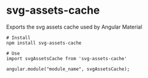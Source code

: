 # svg-assets-cache

Exports the svg assets cache used by Angular Material
```
# Install
npm install svg-assets-cache

# Use
import svgAssetsCache from 'svg-assets-cache'

angular.module("module_name", svgAssetsCache);
```